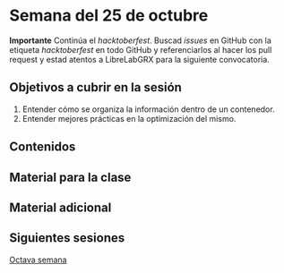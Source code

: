 # Semana del 25 de octubre

**Importante** Continúa el *hacktoberfest*. Buscad *issues* en GitHub con la
etiqueta *hacktoberfest* en todo GitHub y referenciarlos al hacer los
pull request y estad atentos a LibreLabGRX para la siguiente convocatoria.

<!-- posiblemente sustituir esto por inicio de integración continua -->

## Objetivos a cubrir en la sesión

1. Entender cómo se organiza la información dentro de un contenedor.
2. Entender mejores prácticas en la optimización del mismo.

## Contenidos

## Material para la clase


## Material adicional


## Siguientes sesiones

[Octava semana](semana-08.md)
